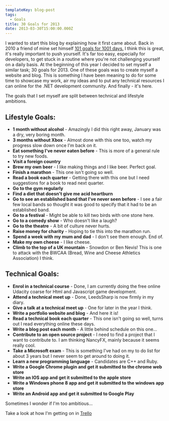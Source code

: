 ```yaml
---
templateKey: blog-post
tags:
  - Goals
title: 30 Goals for 2013
date: 2013-03-30T15:00:00.000Z
---
```


I wanted to start this blog by explaining how it first came about. Back in 2010 a friend of mine set himself [101 goals for 1001 days.][0] I think this is great, it's really important to push yourself. It's far too easy, especially for developers, to get stuck in a routine where you're not challenging yourself on a daily basis. At the beginning of this year I decided to set myself a similar task; 30 goals for 2013. One of these goals was to create myself a website and blog. This is something I have been meaning to do for some time to showcase my work, air my ideas and to put any technical resources I can online for the .NET development community. And finally - it's here.

The goals that I set myself are split between technical and lifestyle ambitions.

## Lifestyle Goals:

*   **1 month without alcohol** - Amazingly I did this right away, January was a dry, very boring month.
*   **3 months without Xbox** - Almost done with this one too, watch my progress slow down once I'm back on it.
*   **Eat something I've never eaten before** - This is more of a general rule to try new foods.
*   **Visit a foreign country**
*   **Brew my own beer** - I like making things and I like beer. Perfect goal.
*   **Finish a marathon** - This one isn't going so well.
*   **Read a book each quarter** - Getting there with this one but I need suggestions for a book to read next quarter.
*   **Go to the gym regularly**
*   **Find a diet that doesn't give me acid heartburn**
*   **Go to see an established band that I've never seen before** - I see a fair few local bands so thought it was good to specify that it had to be an established band.
*   **Go to a festival** - Might be able to kill two birds with one stone here.
*   **Go to a comedy show** - Who doesn't like a laugh?
*   **Go to the theatre** - A bit of culture never hurts.
*   **Raise money for charity** - Hoping to tie this into the marathon run.
*   **Spend a week with my mum and dad** - I don't see them enough. End of.
*   **Make my own cheese** - I like cheese.
*   **Climb to the top of a UK mountain** - Snowdon or Ben Nevis! This is one to attack with the BWCAA (Bread, Wine and Cheese Athletics Association) I think.

## Technical Goals:

*   **Enrol in a technical course** - Done, I am currently doing the free online Udacity coarse for Html and Javascript game development.
*   **Attend a technical meet up** - Done, LeedsSharp is now firmly in my diary.
*   **Give a talk at a technical meet up** - One for later in the year I think.
*   **Write a portfolio website and blog** - And here it is!
*   **Read a technical book each quarter** - This one isn't going so well, turns out I read everything online these days.
*   **Write a blog post each month** - A little behind schedule on this one…
*   **Contribute to an open source project** - I need to find a project that I want to contribute to. I am thinking NancyFX, mainly because it seems really cool.
*   **Take a Microsoft exam** - This is something I've had on my to do list for about 3 years but I never seem to get around to doing it.
*   **Learn a new programming language** - Candidates are C++ and Ruby.
*   **Write a Google Chrome plugin and get it submitted to the chrome web store**
*   **Write an IOS app and get it submitted to the apple store**
*   **Write a Windows phone 8 app and get it submitted to the windows app store**
*   **Write an Android app and get it submitted to Google Play**

Sometimes I wonder if I'm too ambitious...

Take a look at how I'm getting on in [Trello][1]

   [0]: http://www.thattommyhall.com/2010/01/03/101-goals-in-1001-days/ "101 goals in 1001 days"
   [1]: https://trello.com/board/30-goals-for-2013/50e1a54f9568528357000b67
